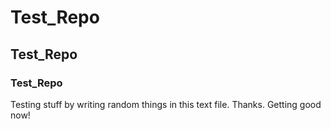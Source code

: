 # Test_Repo

## Test_Repo

### Test_Repo

Testing stuff by writing random things in this text file. Thanks.
Getting good now!